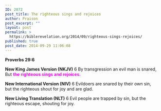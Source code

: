 ```yaml
---
ID: 2072
post_title: The righteous sings and rejoices
author: Praison
post_excerpt: ""
layout: post
permalink: >
  https://biblerevelation.org/2014/09/righteous-sings-rejoices/
published: true
post_date: 2014-09-29 11:06:08
---
```

<strong>Proverbs 29:6</strong>

<strong>New King James Version (NKJV)</strong>
6 By transgression an evil man is snared,
But <span style="color: #ff00ff;"><strong>the righteous sings and rejoices</strong></span>.

<strong>New International Version (NIV)</strong>
6 Evildoers are snared by their own sin, but the righteous shout for joy and are glad.

<strong>New Living Translation (NLT)</strong>
6 Evil people are trapped by sin, but the righteous escape, shouting for joy.